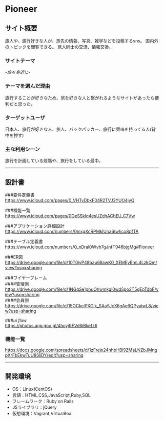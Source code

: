 # Pioneer

## サイト概要
旅人や、旅行好きな人が、旅先の情報、写真、雑学などを投稿するsns。
国内外のトピックを閲覧できる。
旅人同士の交流、情報交換。


### サイトテーマ
_-旅を身近に-_


### テーマを選んだ理由
旅行することが好きなため。旅を好きな人と繋がれるようなサイトがあったら便利だと思った。

### ターゲットユーザ
日本人、旅行が好きな人、旅人、バックパッカー、旅行に興味を持ってる人(背中を押す)

### 主な利用シーン
旅行を計画している段階や、旅行をしている最中。
*****
## 設計書

###要件定義書  
https://www.icloud.com/pages/0_VHTvDbkF04R2TVJ3YUO4jyQ  

###機能一覧  
https://www.icloud.com/pages/0GeSSkIq4esUZdhAChEU_C7Vw  

###アプリケーション詳細設計  
https://www.icloud.com/numbers/0mxgXcRPMkIUna6Iwhco8pfTA  

###テーブル定義書  
https://www.icloud.com/numbers/0_nDral0Wvh7gJnfT946bjgMg#Pioneer  

###ER図  
https://drive.google.com/file/d/10T0iyP48bau68awK0_XEMEyEmL4LzkQm/view?usp=sharing  

###ワイヤーフレーム  
####管理側  
https://drive.google.com/file/d/1NGqSe1phuOhwmkgl0wdSpo2T5gEpTdbF/view?usp=sharing  
####会員側  
https://drive.google.com/file/d/15OCkoIPXGik_SAaYJcX6gAe6QPyatwL8/view?usp=sharing  

###_ui flow_  
https://photos.app.goo.gl/4hoyj9EVd6iBkefz6  


### 機能一覧
https://docs.google.com/spreadsheets/d/1zFrejo24nhbHBi9ZMaLNZbJMngpXrFbEkwTuU86liDY/edit?usp=sharing
*****
## 開発環境
- OS：Linux(CentOS)
- 言語：HTML,CSS,JavaScript,Ruby,SQL
- フレームワーク：Ruby on Rails
- JSライブラリ：jQuery
- 仮想環境：Vagrant,VirtualBox
